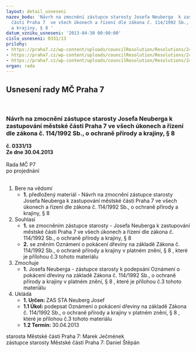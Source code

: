 ```yaml
---
layout: detail_usneseni
nazev_bodu: 'Návrh na zmocnění zástupce starosty Josefa Neuberga  k zastupování městské
  části Praha 7  ve všech úkonech a řízení dle zákona č. 114/1992 Sb., o ochraně přírody
  a krajiny, § 8 '
datum_vzniku_usneseni: '2013-04-30 00:00:00'
cislo_usneseni: 0331/13
prilohy:
- https://praha7.cz/wp-content/uploads/councilResolution/Resolutions/24050/23-13-pajsan-havarijn%c3%ad.jpg
- https://praha7.cz/wp-content/uploads/councilResolution/Resolutions/24050/23-13-pajasan_pa%c5%99ez.jpg
- https://praha7.cz/wp-content/uploads/councilResolution/Resolutions/24050/23-13-ozn%c3%a1men%c3%ad__pajasan_orten.doc
organ: rada
---
```

<div id="ucUsn_pList" class="usn">
	<span><h2>Usnesení rady MČ Praha 7 </h2>
<br></span><div class="standBody">
<span><h3>Návrh na zmocnění zástupce starosty Josefa Neuberga  k zastupování městské části Praha 7  ve všech úkonech a řízení dle zákona č. 114/1992 Sb., o ochraně přírody a krajiny, § 8 </h3></span><div class="center">
		<strong>č. 0331/13</strong><br>
	</div>
<div class="center">
		<strong>Ze dne 30.04.2013</strong><br><br>
	</div>Rada MČ P7<br> po projednání<br><br><ol>
<li>Bere na vědomí<ul><li>
<strong>1.</strong> předložený materiál -  Návrh na zmocnění zástupce starosty Josefa Neuberga  k zastupování městské části Praha 7  ve všech úkonech a řízení dle zákona č. 114/1992 Sb., o ochraně přírody a krajiny, § 8   </li></ul>
</li>
<li>Souhlasí<ul>
<li>
<strong>1.</strong> se zmocněním zástupce starosty - Josefa Neuberga  k zastupování městské části Praha 7  ve všech úkonech a řízení dle zákona č. 114/1992 Sb., o ochraně přírody a krajiny, § 8</li>
<li>
<strong>2.</strong> se zněním  Oznámení o pokácení dřeviny na základě Zákona  č. 114/1992 Sb., o ochraně přírody a krajiny v platném znění, § 8 , které je přílohou č.3 tohoto materiálu  </li>
</ul>
</li>
<li>Zmocňuje<ul><li>
<strong>1.</strong> Josefa Neuberga - zástupce starosty k podepsání Oznámení o pokácení dřeviny na základě Zákona  č. 114/1992 Sb., o ochraně přírody a krajiny v platném znění, § 8 , které je přílohou č.3 tohoto materiálu        </li></ul>
</li>
<li>Ukládá<ul>
<li>
<strong>1. Určen: </strong>ZAS STA Neuberg Josef</li>
<li>
<strong>1.1 Úkol: </strong>podepsat Oznámení o pokácení dřeviny na základě Zákona  č. 114/1992 Sb., o ochraně přírody a krajiny v platném znění, § 8 , které je přílohou č.3 tohoto materiálu  </li>
<li>
<strong>1.2 Termín: </strong>30.04.2013</li>
</ul>
</li>
</ol>starosta Městské části Praha 7: Marek Ječmének<br>zástupce starosty Městské části Praha 7: Daniel Štěpán 
</div>
</div>